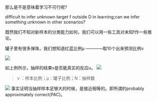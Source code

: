 那么是不是意味着学习不可行呢?

difficult to infer unknown target f outside D in learning;can we infer something unknown in other scenarios?

既然我们不知对新样本的分类能力如何，我们可以用一些工具对未知f作一些推论。

罐子里有很多弹珠，我们想知道红蓝比例μ ————取10个出来预测比例v

![](/assets/图32.jpg)
 
如上例所示，抽样的结果v是否能真实的反应u。
![](/assets/图37.PNG)
> v ：样本比例；μ：罐子比例；N：抽样数

![](/assets/图38.PNG)
事实证明当抽样样本足够大的时候，是接近相等的。即所谓的probably approximately correct(PAC)。


